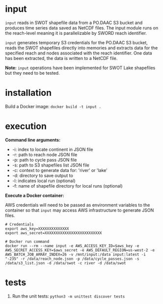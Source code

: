 # input

`input` reads in SWOT shapefile data from a PO.DAAC S3 bucket and produces time series data saved as NetCDF files. The input module runs on the reach-level meaning it is parallelizable by SWORD reach identifier.

`input` generates temporary S3 credentials for the PO.DAAC S3 bucket, reads the SWOT shapefiles directly into memories and extracts data for the specified reach and nodes associated with the reach identifier. One data has been extracted, the data is written to a NetCDF file.

**Note:** `input` operations have been implemented for SWOT Lake shapefiles but they need to be tested.

# installation

Build a Docker image: `docker build -t input .`

# execution

**Command line arguments:**
- -i: index to locate continent in JSON file
- -r: path to reach node JSON file
- -p: path to cycle pass JSON file
- -s: path to S3 shapefiles list JSON file
- -c: context to generate data for: 'river' or 'lake'
- -d: directory to save output to
- -l: indicates local run (optional)
- -f: name of shapefile directory for local runs (optional)

**Execute a Docker container:**

AWS credentials will need to be passed as environment variables to the container so that `input` may access AWS infrastructure to generate JSON files.

```
# Credentials
export aws_key=XXXXXXXXXXXXXX
export aws_secret=XXXXXXXXXXXXXXXXXXXXXXXXXX

# Docker run command
docker run --rm --name input -e AWS_ACCESS_KEY_ID=$aws_key -e AWS_SECRET_ACCESS_KEY=$aws_secret -e AWS_DEFAULT_REGION=us-west-2 -e AWS_BATCH_JOB_ARRAY_INDEX=26 -v /mnt/input:/data input:latest -i "-235" -r /data/reach_node.json -p /data/cycle_passes.json -s /data/s3_list.json -d /data/swot -c river -d /data/swot
```

# tests

1. Run the unit tests: `python3 -m unittest discover tests`